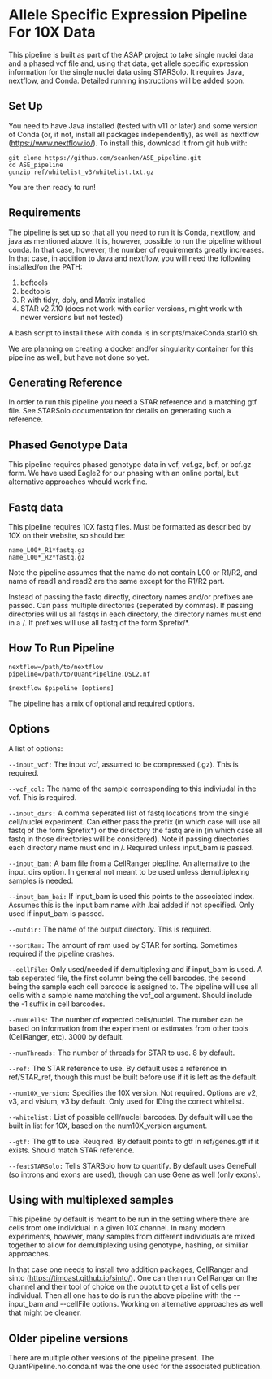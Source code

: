 # Allele Specific Expression Pipeline For 10X Data

This pipeline is built as part of the ASAP project to take single nuclei data and a phased vcf file and, using that data, get allele specific expression information for the single nuclei data using STARSolo. It requires Java, nextflow, and Conda. Detailed running instructions will be added soon.


## Set Up

You need to have Java installed (tested with v11 or later) and some version of Conda (or, if not, install all packages independently), as well as nextflow (https://www.nextflow.io/). To install this, download it from git hub with:
```
git clone https://github.com/seanken/ASE_pipeline.git
cd ASE_pipeline
gunzip ref/whitelist_v3/whitelist.txt.gz
```


You are then ready to run!

## Requirements

The pipeline is set up so that all you need to run it is Conda, nextflow, and java as mentioned above. It is, however, possible to run the pipeline without conda. In that case, however, the number of requirements greatly increases. In that case, in addition to Java and nextflow, you will need the following installed/on the PATH:
1) bcftools
2) bedtools
3) R with tidyr, dply, and Matrix installed
4) STAR v2.7.10 (does not work with earlier versions, might work with newer versions but not tested)

A bash script to install these with conda is in scripts/makeConda.star10.sh. 

We are planning on creating a docker and/or singularity container for this pipeline as well, but have not done so yet.


## Generating Reference

In order to run this pipeline you need a STAR reference and a matching gtf file. See STARSolo documentation for details on generating such a reference.

## Phased Genotype Data

This pipeline requires phased genotype data in vcf, vcf.gz, bcf, or bcf.gz form. We have used Eagle2 for our phasing with an online portal, but alternative approaches whould work fine.

## Fastq data

This pipeline requires 10X fastq files. Must be formatted as described by 10X on their website, so should be:

```
name_L00*_R1*fastq.gz
name_L00*_R2*fastq.gz
```

Note the pipeline assumes that the name do not contain L00 or R1/R2, and name of read1 and read2 are the same except for the R1/R2 part.

Instead of passing the fastq directly, directory names and/or prefixes are passed. Can pass multiple directories (seperated by commas). If passing directories will us all fastqs in each directory, the directory names must end in a /. If prefixes will use all fastq of the form $prefix/*. 

## How To Run Pipeline

```
nextflow=/path/to/nextflow
pipeline=/path/to/QuantPipeline.DSL2.nf

$nextflow $pipeline [options]
```

The pipeline has a mix of optional and required options.

## Options

A list of options:

`--input_vcf:` The input vcf, assumed to be compressed (.gz). This is required.

`--vcf_col:` The name of the sample corresponding to this indiviudal in the vcf. This is required.

`--input_dirs:` A comma seperated list of fastq locations from the single cell/nuclei experiment. Can either pass the prefix (in which case will use all fastq of the form $prefix*) or the directory the fastq are in (in which case all fastq in those directories will be considered). Note if passing directories each directory name must end in /. Required unless input_bam is passed.

`--input_bam:` A bam file from a CellRanger piepline. An alternative to the input_dirs option. In general not meant to be used unless demultiplexing samples is needed.

`--input_bam_bai:` If input_bam is used this points to the associated index. Assumes this is the input bam name with .bai added if not specified. Only used if input_bam is passed.

`--outdir:` The name of the output directory. This is required.

`--sortRam:` The amount of ram used by STAR for sorting. Sometimes required if the pipeline crashes.

`--cellFile:` Only used/needed if demultiplexing and if input_bam is used. A tab seperated file, the first column being the cell barcodes, the second being the sample each cell barcode is assigned to. The pipeline will use all cells with a sample name matching the vcf_col argument. Should include the -1 suffix in cell barcodes. 

`--numCells:` The number of expected cells/nuclei. The number can be based on information from the experiment or estimates from other tools (CellRanger, etc). 3000 by default.

`--numThreads:` The number of threads for STAR to use. 8 by default.

`--ref:` The STAR reference to use. By default uses a reference in ref/STAR_ref, though this must be built before use if it is left as the default.

`--num10X_version:` Specifies the 10X version. Not required. Options are v2, v3, and visium, v3 by default. Only used for IDing the correct whitelist.

`--whitelist:` List of possible cell/nuclei barcodes. By default will use the built in list for 10X, based on the num10X_version argument. 

`--gtf:` The gtf to use. Reuqired. By default points to gtf in ref/genes.gtf if it exists. Should match STAR reference.

`--featSTARSolo:` Tells STARSolo how to quantify. By default uses GeneFull (so introns and exons are used), though can use Gene as well (only exons).

## Using with multiplexed samples

This pipeline by default is meant to be run in the setting where there are cells from one individual in a given 10X channel. In many modern experiments, however, many samples from different individuals are mixed together to allow for demultiplexing using genotype, hashing, or similiar approaches. 

In that case one needs to install two addition packages, CellRanger and sinto (https://timoast.github.io/sinto/). One can then run CellRanger on the channel and their tool of choice on the ouptut to get a list of cells per individual. Then all one has to do is run the above pipeline with the --input_bam and --cellFile options. Working on alternative approaches as well that might be cleaner. 

## Older pipeline versions

There are multiple other versions of the pipeline present. The QuantPipeline.no.conda.nf was the one used for the associated publication. 

